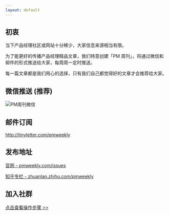 ```yaml
---
layout: default
---
```


## 初衷

当下产品经理社区或网站十分稀少，大家信息来源相当有限。   

为了能更好的传播产品经理精品文章，我们特意创建「PM 周刊」，将通过微信和邮件的形式推送给大家，每周周一定时推送。   

每一篇文章都是我们用心的选择，只有我们自己都觉得好的文章才会推荐给大家。 

## 微信推送 (推荐)

![PM周刊微信](http://com-4jplus-temp.qiniudn.com/pmweekly-weixin.jpg)   

## 邮件订阅

<http://tinyletter.com/pmweekly>   

## 发布地址

[官网 - pmweekly.com/issues](http://pmweekly.com/issues/)    

[知乎专栏 - zhuanlan.zhihu.com/pmweekly](http://zhuanlan.zhihu.com/pmweekly)         

## 加入社群

[点击查看操作步骤 >>](http://mp.weixin.qq.com/s/l1puxcGkNPN14MqlOqr_qA)


